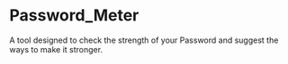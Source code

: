 # Password_Meter
A tool designed to check the strength of your Password and suggest the ways to make it stronger. 
